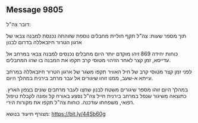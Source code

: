## Message 9805

דובר צה"ל:

תוך מספר שעות: צה"ל תקף חוליית מחבלים נוספת שזוהתה נכנסת למבנה צבאי של ארגון הטרור חיזבאללה בדרום לבנון

כוחות יחידה 869 זיהו מוקדם יותר היום מחבלים נכנסים למבנה צבאי במרחב אל עדייסא, זמן קצר לאחר הזיהוי מטוסי קרב תקפו את המבנה בו שהו המחבלים.

לפני זמן קצר מטוסי קרב של חיל האוויר תקפו משגר של ארגון הטרור חיזבאללה במרחב עייתא א-שעב, ממנו זוהו שיגורים אל עבר מרחב בירנית במהלך היום.

במהלך היום זוהו מספר שיגורים משטח לבנון שחצו לעבר מרחבים שונים בצפון הארץ. 
כתוצאה משיגור שנפל במרחב בירנית חייל צה"ל נפצע באורח קל ופונה לקבלת טיפול רפואי, משפחתו עודכנה. 
כוחות צה"ל תקפו את מקורות הירי.

מצורף תיעוד בנושא: https://bit.ly/44Sb60g

